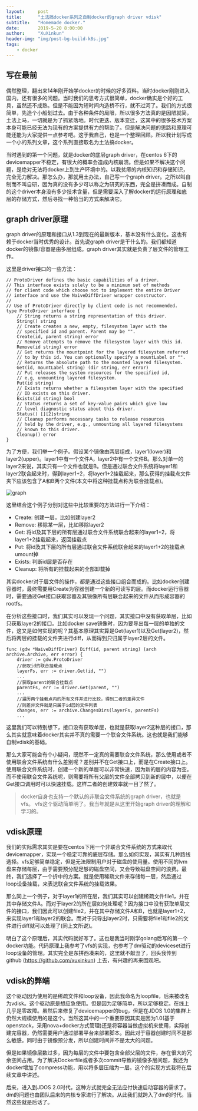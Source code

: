 ```yaml
---
layout:     post
title:      "土法搞docker系列之自制docker的graph driver vdisk"
subtitle:   "Homemade docker."
date:       2019-5-20 8:00:00
author:     "XuXinkun"
header-img: "img/post-bg-build-k8s.jpg"
tags:
    - docker
---
```


## 写在最前

偶然整理，翻出来14年刚开始学docker的时候的好多资料。当时docker刚刚进入国内，还有很多的问题。当时我们的思考方式很简单，docker确实是个好的工具，虽然还不成熟。但是不能因为短时间内造桥不行，就不过河了。我们的方式很简单，先造个小船划过去。由于各种条件的局限，所以很多方法真的是因陋就简，土法上马，一切就是为了抓紧落地。时代更迭、版本变迁，这其中的很多技术方案本身可能已经无法为现有的方案提供有力的帮助了。但是解决问题的思路和原理可能还能为大家提供一点参考吧。这于我自己，也是一个整理回顾。所以我计划写成一个小的系列文章，这个系列直接取名为土法搞docker。

当时遇到的第一个问题，就是docker的底层graph driver，在centos 6下的devicemapper不稳定，有很大的概率会造成内核崩溃。但是如果不解决这个问题，是绝对无法将docker上到生产环境中的。以我贫瘠的内核知识和存储知识，完全无力解决。那怎么办，那就用土办法，自己写一个graph driver。之所以叫自制而不叫自研，因为真的没有多少可以称之为研究的东西，完全是拼凑而成。自制的这个driver本身没有多少技术含量，但是需要深入了解docker的运行原理和底层的存储方式，然后寻找一种恰当的方式来解决它。

## graph driver原理

graph driver的原理和接口从1.3到现在的最新版本，基本没有什么变化。这也有赖于docker当时优秀的设计。首先说graph driver是干什么的。我们都知道docker的镜像/容器是由多层组成。graph driver其实就是负责了层文件的管理工作。

这里是driver接口的一些方法：

```
// ProtoDriver defines the basic capabilities of a driver.
// This interface exists solely to be a minimum set of methods
// for client code which choose not to implement the entire Driver
// interface and use the NaiveDiffDriver wrapper constructor.
//
// Use of ProtoDriver directly by client code is not recommended.
type ProtoDriver interface {
	// String returns a string representation of this driver.
	String() string
	// Create creates a new, empty, filesystem layer with the
	// specified id and parent. Parent may be "".
	Create(id, parent string) error
	// Remove attempts to remove the filesystem layer with this id.
	Remove(id string) error
	// Get returns the mountpoint for the layered filesystem referred
	// to by this id. You can optionally specify a mountLabel or "".
	// Returns the absolute path to the mounted layered filesystem.
	Get(id, mountLabel string) (dir string, err error)
	// Put releases the system resources for the specified id,
	// e.g, unmounting layered filesystem.
	Put(id string)
	// Exists returns whether a filesystem layer with the specified
	// ID exists on this driver.
	Exists(id string) bool
	// Status returns a set of key-value pairs which give low
	// level diagnostic status about this driver.
	Status() [][2]string
	// Cleanup performs necessary tasks to release resources
	// held by the driver, e.g., unmounting all layered filesystems
	// known to this driver.
	Cleanup() error
}
```

为了方便，我们举一个例子。假设某个镜像由两层组成，layer1(lower)和layer2(upper)。layer1中有一个文件A，layer2中有一个文件B。那么对单一的layer2来说，其实只有一个文件也就是B。但是通过联合文件系统将layer1和layer2联合起来时，得到layer1+2，将layer1+2挂载起来，那么获得的挂载点文件夹下应该包含了A和B两个文件(本文中将这种挂载点称为联合挂载点)。

![graph](https://xuxinkung.github.io/vdisk/graph.png)

这里结合这个例子分别对这些中比较重要的方法进行一下介绍：

- Create: 创建一层，比如创建layer2
- Remove: 移除某一层，比如移除layer2
- Get: 将id及其下层的所有层通过联合文件系统联合起来的layer1+2，将layer1+2挂载起来，返回挂载点
- Put: 将id及其下层的所有层通过联合文件系统联合起来的layer1+2的挂载点umount掉
- Exists: 判断id层是否存在
- Cleanup: 将所有的挂载起来的全部卸载掉

其实docker对于层文件的操作，都是通过这些接口组合而成的。比如docker创建容器时，最终需要用Create为容器创建一个新的可读写的层。而docker运行容器时，需要通过Get接口获取容器及其镜像所有层联合起来的文件从而形成容器的rootfs。

在分析这些接口时，我们其实可以发现一个问题，其实接口中没有获取单层，比如只获取layer2的接口。比如docker save镜像时，因为要导出每一层的单独的文件，这又是如何实现的呢？其基本原理其实算是Get(layer1)以及Get(layer2)，然后将两层的挂载的文件夹进行diff，从而得到只归属于layer2层的文件。

```
func (gdw *NaiveDiffDriver) Diff(id, parent string) (arch archive.Archive, err error) {
	driver := gdw.ProtoDriver
	//获取id的联合挂载点
	layerFs, err := driver.Get(id, "")
	...
	//获取parent的联合挂载点
	parentFs, err := driver.Get(parent, "")
	...
	//遍历两个挂载点内的所有文件并进行比较，得到二者的差异文件
	//则差异文件就是只属于id层的文件列表
	changes, err := archive.ChangesDirs(layerFs, parentFs)
	...
```

这里我们可以特别想下，接口没有获取单层，也就是获取layer2这种层的接口，那么其实就意味着docker其实并不真的需要一个联合文件系统。这也就是我们能够自制vdisk的基础。

那么大家可能会有个小疑问，既然不一定真的需要联合文件系统，那么使用或者不使用联合文件系统有什么差别呢？差别并不在Get接口上，而是在Create接口上。使用联合文件系统时，创建一个新的单层可以非常快速，因为新的层的内容为空。而不使用联合文件系统呢，则需要将所有父层的文件全部拷贝到新的层中，以便在Get接口调用时可以快速挂载。这样二者的创建效率就一目了然了。

> docker自身也支持一个默认的非联合文件系统的graph driver，也就是vfs。
> vfs这个驱动简单明了。我当年就是从这里开始graph driver的理解和学习的。


## vdisk原理

我们的实际需求其实是要在centos下用一个非联合文件系统的方式来取代devicemapper，实现一个稳定可靠的底层存储。那么如何实现，其实有几种路线选择。vfs足够简单稳定，但是无法限制用户对于磁盘的使用量。使用不同的lvm盘来存储每层，由于需要预分配足够的磁盘空间，又会导致磁盘空间的浪费。最终，我们选择了一个折中的方案。就是使用稀疏文件来存储每一层，然后通过loop设备挂载，来表达联合文件系统的挂载效果。

那么同上一个例子，对于layer1的所在层，我们其实可以创建稀疏文件file1，并在其中存储文件A。而对于layer2的所在层如何处理呢？因为接口中没有获取单层文件的接口，我们因此可以创建file2，并在其中存储文件A和B，也就是layer1+2，来实现layer1和layer2的联合。而对于只导出layer2时，只需要将file1和file2的文件进行diff就可以处理了(同上文所说)。

明白了这个原理后，其实代码就好写了。这也是我当时刚学golang后写的第一个docker功能。代码原理上我参考了vfs的实现，也参考了dm驱动的deviceset进行loop设备的管理。其实完全是东拼西凑来的，这里就不献丑了，回头我传到github (https://github.com/xuxinkun) 上去，有兴趣的再来围观吧。

## vdisk的弊端

这个驱动因为使用的是稀疏文件和loop设备，因此我命名为loopfile，后来被改名为vdisk。这个驱动原是想应急使用。但是因为足够简单，所以足够稳定。在线上几乎是零故障。虽然后来修复了devicemapper的bug，但是在JDOS 1.0的集群上仍然大规模使用的是这个。当然这其中的一个重要原因其实是因为1.0(基于openstack，采用nova+docker方式管理)还是将容器当做虚拟机来使用，实际创建完容器，仍然需要用户通过部署平台来部署脚本。因此对于容器创建时间不是那么敏感。同时由于镜像预分发，所以创建时间并不是太大的问题。

但是如果镜像层数过多，因为每层的文件中要包含全部父层的文件，存在很大的冗余空间占用。为了解决Dockerfile或者多次commit导致的镜像多层问题，我还为docker增加了compress功能，用以将多层压缩为一层。这个的实现方式我将在后续文章中讲述。

后来，进入到JDOS 2.0时代，这种方式就完全无法应付快速启动容器的需求了。dm的问题也由团队后来的内核专家进行了解决。从此我们就跨入了dm的时代。当然这些就是后话了。